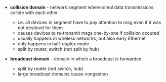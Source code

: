 - **collision domain** - network segment where simul data transmissions collide with each other
	- i.e. all devices in segment have to pay attention to msg even if it was not destined for them
	- causes devices to re-transmit msgs one-by-one if collision occured
	- usually happens in wireless networks, but also early Ethernet
	- only happens in half-duplex mode
	- split by router, switch (not split by hub)

- **broadcast domain** - domain in which a broadcast is forwarded
	- split by router (not switch, hub)
	- large broadcast domains cause congestion